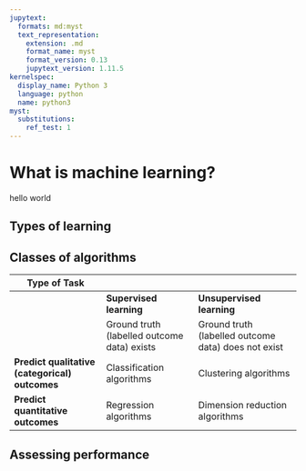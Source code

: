 ```yaml
---
jupytext:
  formats: md:myst
  text_representation:
    extension: .md
    format_name: myst
    format_version: 0.13
    jupytext_version: 1.11.5
kernelspec:
  display_name: Python 3
  language: python
  name: python3
myst:
  substitutions:
    ref_test: 1
---
```


# <i class="fas fa-book fa-fw"></i> What is machine learning?

hello world


## Types of learning



## Classes of algorithms

| Type of Task                                   |                                               |                                                      |
|------------------------------------------------|-----------------------------------------------|------------------------------------------------------|
|                                                | **Supervised learning**                       | **Unsupervised learning**                            |
|                                                | Ground truth (labelled outcome data) exists   | Ground truth (labelled outcome data) does not exist  |
| **Predict qualitative (categorical) outcomes** | Classification algorithms                     | Clustering algorithms                                |
| **Predict quantitative outcomes**              | Regression algorithms                         | Dimension reduction algorithms                       |


## Assessing performance


